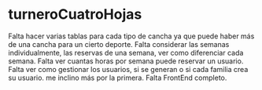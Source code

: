# turneroCuatroHojas
Falta hacer varias tablas para cada tipo de cancha ya que puede haber más de una cancha para un cierto deporte.
Falta considerar las semanas individualmente, las reservas de una semana, ver como diferenciar cada semana.
Falta ver cuantas horas por semana puede reservar un usuario.
Falta ver como gestionar los usuarios, si se generan o si cada familia crea su usuario. me inclino más por la primera.
Falta FrontEnd completo.




